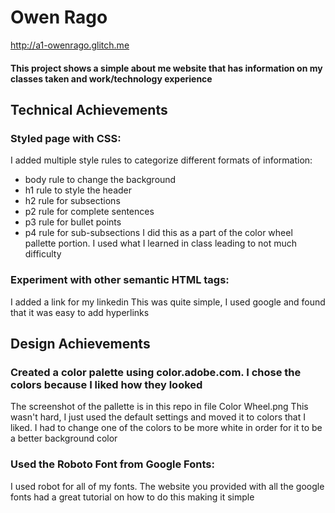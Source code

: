 # Owen Rago
http://a1-owenrago.glitch.me

#### This project shows a simple about me website that has information on my classes taken and work/technology experience

## Technical Achievements
### Styled page with CSS: 
I added multiple style rules to categorize different formats of information:
- body rule to change the background
- h1 rule to style the header
- h2 rule for subsections
- p2 rule for complete sentences
- p3 rule for bullet points
- p4 rule for sub-subsections
I did this as a part of the color wheel pallette portion. I used what I learned in class leading to not much difficulty

### Experiment with other semantic HTML tags: 
I added a link for my linkedin
This was quite simple, I used google and found that it was easy to add hyperlinks

## Design Achievements
### Created a color palette using color.adobe.com. I chose the colors because I liked how they looked
The screenshot of the pallette is in this repo in file Color Wheel.png
This wasn't hard, I just used the default settings and moved it to colors that I liked.
I had to change one of the colors to be more white in order for it to be a better background color

### Used the Roboto Font from Google Fonts: 
I used robot for all of my fonts.
The website you provided with all the google fonts had a great tutorial on how to do this making it simple